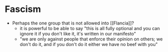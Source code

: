 # Fascism
- Perhaps the one group that is not allowed into [[Flancia]]?
    - it is powerful to be able to say "this is all fully optional and you can ignore it if you don't like it, it's written in our manifesto"
    - "we are only against people that enforce their opinion on others; we don't do it, and if you don't do it either we have no beef with you"
